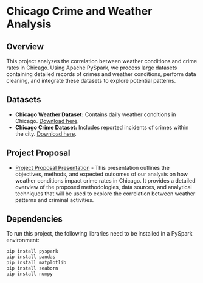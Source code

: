 # Chicago Crime and Weather Analysis

## Overview

This project analyzes the correlation between weather conditions and crime rates in Chicago. Using Apache PySpark, we process large datasets containing detailed records of crimes and weather conditions, perform data cleaning, and integrate these datasets to explore potential patterns.

## Datasets

- **Chicago Weather Dataset:** Contains daily weather conditions in Chicago. [Download here](https://drive.google.com/file/d/1-0i3kyigaDlroDwO3k_1gtHGOObl8AeC/view?usp=sharing).
- **Chicago Crime Dataset:** Includes reported incidents of crimes within the city. [Download here](https://drive.google.com/file/d/11j5kOkZS_vRX2JltgRCJy029ZVCqNRJD/view?usp=sharing).

## Project Proposal
- [Project Proposal Presentation](https://tome.app/shoumik-e08/analyzing-the-impact-of-weather-conditions-on-crime-rates-in-chicago-clte1t9b903rzpm627ohilnpb) - This presentation outlines the objectives, methods, and expected outcomes of our analysis on how weather conditions impact crime rates in Chicago. It provides a detailed overview of the proposed methodologies, data sources, and analytical techniques that will be used to explore the correlation between weather patterns and criminal activities.


## Dependencies

To run this project, the following libraries need to be installed in a PySpark environment:

```bash
pip install pyspark
pip install pandas
pip install matplotlib
pip install seaborn
pip install numpy
